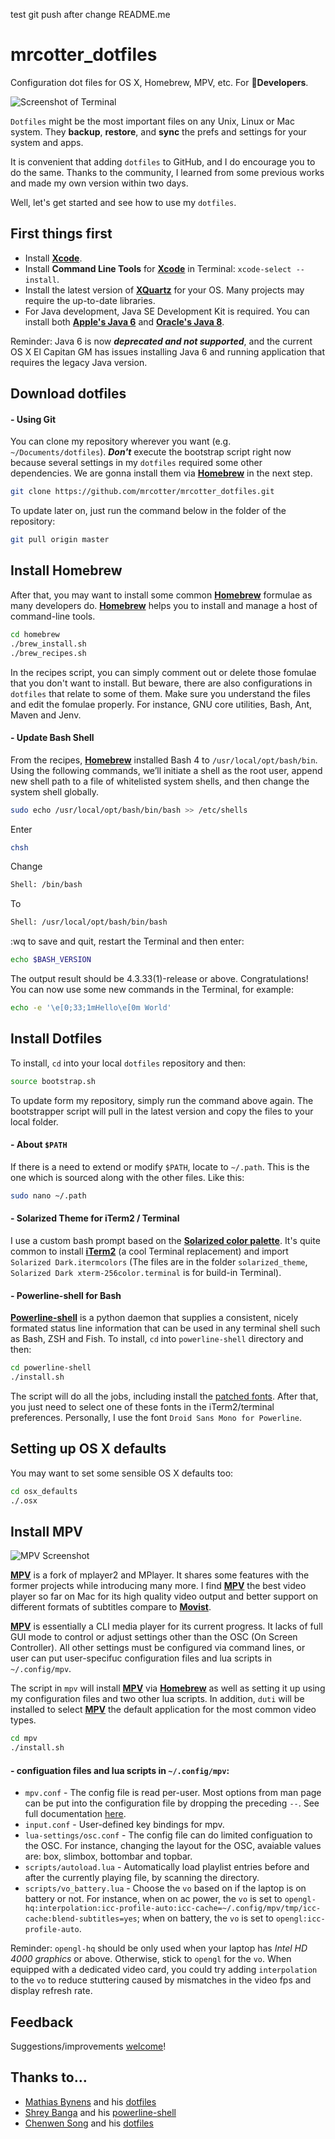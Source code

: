 test git push after change README.me
# mrcotter_dotfiles
Configuration dot files for OS X, Homebrew, MPV, etc. For :baby_bottle:**Developers**.

![Screenshot of Terminal](http://i.imgur.com/UZhJURm.png)

`Dotfiles` might be the most important files on any Unix, Linux or Mac system. They **backup**, **restore**, and **sync** the prefs and settings for your system and apps.

It is convenient that adding `dotfiles` to GitHub, and I do encourage you to do the same. Thanks to the community, I learned from some previous works and made my own version within two days.

Well, let's get started and see how to use my `dotfiles`.

## First things first

* Install **[Xcode](https://itunes.apple.com/au/app/xcode/id497799835?mt=12)**.
* Install **Command Line Tools** for **[Xcode](https://itunes.apple.com/au/app/xcode/id497799835?mt=12)** in Terminal: `xcode-select --install`.
* Install the latest version of **[XQuartz](https://xquartz.macosforge.org)** for your OS. Many projects may require the up-to-date libraries.
* For Java development, Java SE Development Kit is required. You can install both **[Apple's Java 6](https://support.apple.com/kb/DL1572)** and **[Oracle's Java 8](http://www.oracle.com/technetwork/java/javase/downloads/jdk8-downloads-2133151.html)**.

Reminder: Java 6 is now **_deprecated and not supported_**, and the current OS X El Capitan GM has issues installing Java 6 and running application that requires the legacy Java version.

## Download dotfiles

#### - Using Git

You can clone my repository wherever you want (e.g. `~/Documents/dotfiles`). **_Don't_** execute the bootstrap script right now because several settings in my `dotfiles` required some other dependencies. We are gonna install them via **[Homebrew](http://brew.sh/)** in the next step.

```bash
git clone https://github.com/mrcotter/mrcotter_dotfiles.git
```

To update later on, just run the command below in the folder of the repository:

```bash
git pull origin master
```

## Install Homebrew

After that, you may want to install some common **[Homebrew](http://brew.sh/)** formulae as many developers do. **[Homebrew](http://brew.sh/)** helps you to install and manage a host of command-line tools.

```bash
cd homebrew
./brew_install.sh
./brew_recipes.sh
```

In the recipes script, you can simply comment out or delete those fomulae that you don't want to install. But beware, there are also configurations in `dotfiles` that relate to some of them. Make sure you understand the files and edit the fomulae properly. For instance, GNU core utilities, Bash, Ant, Maven and Jenv.

#### - Update Bash Shell

From the recipes, **[Homebrew](http://brew.sh/)** installed Bash 4 to `/usr/local/opt/bash/bin`. Using the following commands, we’ll initiate a shell as the root user, append new shell path to a file of whitelisted system shells, and then change the system shell globally.

```bash
sudo echo /usr/local/opt/bash/bin/bash >> /etc/shells
```

Enter

```bash
chsh
```

Change

```bash
Shell: /bin/bash
```

To

```bash
Shell: /usr/local/opt/bash/bin/bash
```

:wq to save and quit, restart the Terminal and then enter:

```bash
echo $BASH_VERSION
```

The output result should be 4.3.33(1)-release or above. Congratulations! You can now use some new commands in the Terminal, for example:

```bash
echo -e '\e[0;33;1mHello\e[0m World'
```

## Install Dotfiles

To install, `cd` into your local `dotfiles` repository and then:

```bash
source bootstrap.sh
```

To update form my repository, simply run the command above again. The bootstrapper script will pull in the latest version and copy the files to your local folder.

#### - About `$PATH`

If there is a need to extend or modify `$PATH`, locate to `~/.path`. This is the one which is sourced along with the other files. Like this:

```bash
sudo nano ~/.path
```

#### - Solarized Theme for iTerm2 / Terminal

I use a custom bash prompt based on the **[Solarized color palette](http://ethanschoonover.com/solarized)**. It's quite common to install **[iTerm2](https://www.iterm2.com/)** (a cool Terminal replacement) and import `Solarized Dark.itermcolors` (The files are in the folder `solarized_theme`, `Solarized Dark xterm-256color.terminal` is for build-in Terminal).

#### - Powerline-shell for Bash

**[Powerline-shell](https://github.com/milkbikis/powerline-shell)** is a python daemon that supplies a consistent, nicely formated status line information that can be used in any terminal shell such as Bash, ZSH and Fish. To install, `cd` into `powerline-shell` directory and then:

```bash
cd powerline-shell
./install.sh
```

The script will do all the jobs, including install the [patched fonts](https://github.com/powerline/fonts). After that, you just need to select one of these fonts in the iTerm2/terminal preferences. Personally, I use the font `Droid Sans Mono for Powerline`.

## Setting up OS X defaults

You may want to set some sensible OS X defaults too:

```bash
cd osx_defaults
./.osx
```

## Install MPV

![MPV Screenshot](http://i.imgur.com/2h7un5l.jpg)

**[MPV](http://mpv.io)** is a fork of mplayer2 and MPlayer. It shares some features with the former projects while introducing many more. I find **[MPV](http://mpv.io)** the best video player so far on Mac for its high quality video output and better support on different formats of subtitles compare to **[Movist](https://itunes.apple.com/au/app/movist/id461788075?mt=12)**.

**[MPV](http://mpv.io)** is essentially a CLI media player for its current progress. It lacks of full GUI mode to control or adjust settings other than the OSC (On Screen Controller). All other settings must be configured via command lines, or user can put user-specifuc configuration files and lua scripts in `~/.config/mpv`.

The script in `mpv` will install **[MPV](http://mpv.io)** via **[Homebrew](http://brew.sh/)** as well as setting it up using my configuration files and two other lua scripts. In addition, `duti` will be installed to select **[MPV](http://mpv.io)** the default application for the most common video types.

```bash
cd mpv
./install.sh
```

#### - configuation files and lua scripts in `~/.config/mpv`:

* `mpv.conf` - The config file is read per-user. Most options from man page can be put into the configuration file by dropping the preceding `--`. See full documentation [here](http://mpv.io/manual/stable/).
* `input.conf` - User-defined key bindings for mpv.
* `lua-settings/osc.conf` - The config file can do limited configuation to the OSC. For instance, changing the layout for the OSC, avaiable values are: box, slimbox, bottombar and topbar.
* `scripts/autoload.lua` - Automatically load playlist entries before and after the currently playing file, by scanning the directory.
* `scripts/vo_battery.lua` - Choose the `vo` based on if the laptop is on battery or not. For instance, when on ac power, the `vo` is set to `opengl-hq:interpolation:icc-profile-auto:icc-cache=~/.config/mpv/tmp/icc-cache:blend-subtitles=yes`; when on battery, the `vo` is set to `opengl:icc-profile-auto`.

Reminder: `opengl-hq` should be only used when your laptop has *Intel HD 4000 graphics* or above. Otherwise, stick to `opengl` for the `vo`. When equipped with a dedicated video card, you could try adding `interpolation` to the `vo` to reduce stuttering caused by mismatches in the video fps and display refresh rate.

## Feedback

Suggestions/improvements
[welcome](https://github.com/mrcotter/mrcotter_dotfiles/issues)!

## Thanks to…

* [Mathias Bynens](https://mathiasbynens.be/) and his [dotfiles](https://github.com/mathiasbynens/dotfiles)
* [Shrey Banga](https://github.com/milkbikis) and his [powerline-shell](https://github.com/milkbikis/powerline-shell)
* [Chenwen Song](https://songchenwen.github.io) and his [dotfiles](https://github.com/songchenwen/dotfiles)

